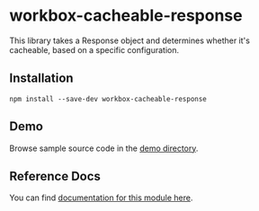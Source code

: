 <!-- DO NOT EDIT. This page is autogenerated. -->
<!-- To make changes, edit templates/Project-README.hbs, not this file. -->

# workbox-cacheable-response

This library takes a Response object and determines whether it&#x27;s cacheable, based on a specific configuration.

## Installation

`npm install --save-dev workbox-cacheable-response`

## Demo

Browse sample source code in the [demo directory](https://github.com/GoogleChrome/sw-helpers/tree/master/packages/workbox-cacheable-response/demo).

## Reference Docs

You can find [documentation for this module here](https://googlechrome.github.io/sw-helpers/reference-docs/stable/latest/module-workbox-cacheable-response.html#main).
